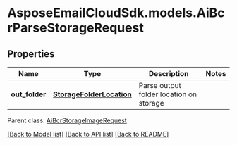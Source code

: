 # AsposeEmailCloudSdk.models.AiBcrParseStorageRequest
## Properties
Name | Type | Description | Notes
------------ | ------------- | ------------- | -------------
**out_folder** | [**StorageFolderLocation**](StorageFolderLocation.md) | Parse output folder location on storage              | 

 Parent class: [AiBcrStorageImageRequest](AiBcrStorageImageRequest.md)

[[Back to Model list]](README.md#documentation-for-models) [[Back to API list]](README.md#documentation-for-api-endpoints) [[Back to README]](README.md)


